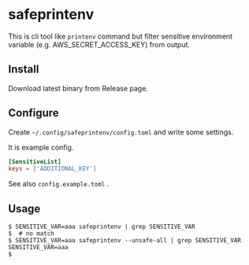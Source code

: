 # safeprintenv
This is cli tool like `printenv` command but filter sensitive environment variable (e.g. AWS_SECRET_ACCESS_KEY) from output.

## Install
Download latest binary from Release page.

## Configure

Create `~/.config/safeprintenv/config.toml` and write some settings.

It is example config.

```toml
[SensitiveList]
keys = ['ADDITIONAL_KEY']
```

See also `config.example.toml` .

## Usage

```shell
$ SENSITIVE_VAR=aaa safeprintenv | grep SENSITIVE_VAR
$  # no match
$ SENSITIVE_VAR=aaa safeprintenv --unsafe-all | grep SENSITIVE_VAR
SENSITIVE_VAR=aaa
$
```
